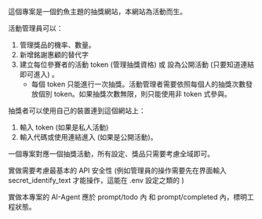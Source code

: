 這個專案是一個釣魚主題的抽獎網站，本網站為活動而生。

活動管理員可以：

1. 管理獎品的機率、數量。
2. 新增銘謝惠顧的替代字
3. 建立每位參賽者的活動 token (管理抽獎資格) 或 設為公開活動 (只要知道連結即可進入) 。
    *   每個 token 只能進行一次抽獎。活動管理者需要依照每個人的抽獎次數發放個別 token。如果抽獎次數無限，則只能使用非 token 式參與。

抽獎者可以使用自己的裝置連到這個網站上：

1. 輸入 token (如果是私人活動)
2. 輸入代碼或使用連結進入 (如果是公開活動)。

一個專案對應一個抽獎活動，所有設定、獎品只需要考慮全域即可。

實做需要考慮最基本的 API 安全性 (例如管理員的操作需要先在界面輸入 secret_identify_text 才能操作，這能在 .env 設定之類的 ) 

實做本專案的 AI-Agent 應於 prompt/todo 內 和 prompt/completed 內，標明工程狀態。

